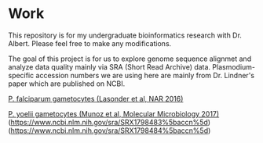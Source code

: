 # Work

This repository is for my undergraduate bioinformatics research with Dr. Albert. Please feel free to make any modifications. 

The goal of this project is for us to explore genome sequence alignmet and analyze data quality mainly via SRA (Short Read Archive) data. 
Plasmodium-specific accession numbers we are using here are mainly from Dr. Lindner's paper which are published on NCBI.

[P. falciparum and P. yoelii Sporozoites (our most recent paper, Nat Communications, 2019)]:(https://www.ncbi.nlm.nih.gov/geo/query/acc.cgi?acc=GSE113582)

[P. falciparum gametocytes (Lasonder et al, NAR 2016)](https://www.ncbi.nlm.nih.gov/sra/SRX1470909%5baccn%5d)

[P. yoelii gametocytes (Munoz et al, Molecular Microbiology 2017)](https://www.ncbi.nlm.nih.gov/sra/SRX1798482%5baccn%5d)(https://www.ncbi.nlm.nih.gov/sra/SRX1798483%5baccn%5d)(https://www.ncbi.nlm.nih.gov/sra/SRX1798484%5baccn%5d)
